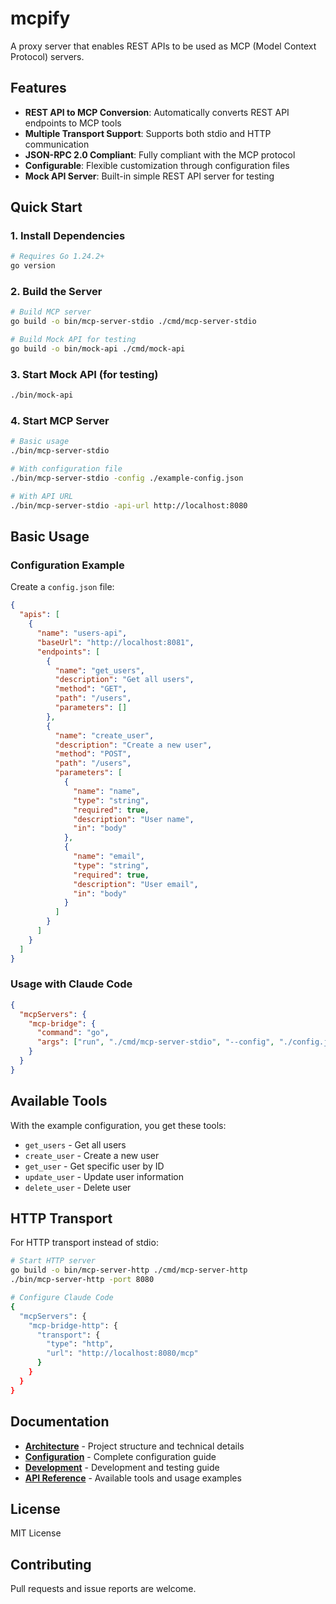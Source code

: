 # mcpify

A proxy server that enables REST APIs to be used as MCP (Model Context Protocol) servers.

## Features

- **REST API to MCP Conversion**: Automatically converts REST API endpoints to MCP tools
- **Multiple Transport Support**: Supports both stdio and HTTP communication
- **JSON-RPC 2.0 Compliant**: Fully compliant with the MCP protocol
- **Configurable**: Flexible customization through configuration files
- **Mock API Server**: Built-in simple REST API server for testing

## Quick Start

### 1. Install Dependencies
```bash
# Requires Go 1.24.2+
go version
```

### 2. Build the Server
```bash
# Build MCP server
go build -o bin/mcp-server-stdio ./cmd/mcp-server-stdio

# Build Mock API for testing
go build -o bin/mock-api ./cmd/mock-api
```

### 3. Start Mock API (for testing)
```bash
./bin/mock-api
```

### 4. Start MCP Server
```bash
# Basic usage
./bin/mcp-server-stdio

# With configuration file
./bin/mcp-server-stdio -config ./example-config.json

# With API URL
./bin/mcp-server-stdio -api-url http://localhost:8080
```

## Basic Usage

### Configuration Example
Create a `config.json` file:

```json
{
  "apis": [
    {
      "name": "users-api",
      "baseUrl": "http://localhost:8081",
      "endpoints": [
        {
          "name": "get_users",
          "description": "Get all users",
          "method": "GET",
          "path": "/users",
          "parameters": []
        },
        {
          "name": "create_user",
          "description": "Create a new user",
          "method": "POST",
          "path": "/users",
          "parameters": [
            {
              "name": "name",
              "type": "string",
              "required": true,
              "description": "User name",
              "in": "body"
            },
            {
              "name": "email",
              "type": "string",
              "required": true,
              "description": "User email",
              "in": "body"
            }
          ]
        }
      ]
    }
  ]
}
```

### Usage with Claude Code
```json
{
  "mcpServers": {
    "mcp-bridge": {
      "command": "go",
      "args": ["run", "./cmd/mcp-server-stdio", "--config", "./config.json"]
    }
  }
}
```

## Available Tools

With the example configuration, you get these tools:
- `get_users` - Get all users
- `create_user` - Create a new user
- `get_user` - Get specific user by ID
- `update_user` - Update user information
- `delete_user` - Delete user

## HTTP Transport

For HTTP transport instead of stdio:

```bash
# Start HTTP server
go build -o bin/mcp-server-http ./cmd/mcp-server-http
./bin/mcp-server-http -port 8080

# Configure Claude Code
{
  "mcpServers": {
    "mcp-bridge-http": {
      "transport": {
        "type": "http",
        "url": "http://localhost:8080/mcp"
      }
    }
  }
}
```

## Documentation

- **[Architecture](docs/ARCHITECTURE.md)** - Project structure and technical details
- **[Configuration](docs/CONFIGURATION.md)** - Complete configuration guide
- **[Development](docs/DEVELOPMENT.md)** - Development and testing guide
- **[API Reference](docs/API-REFERENCE.md)** - Available tools and usage examples

## License

MIT License

## Contributing

Pull requests and issue reports are welcome.